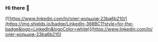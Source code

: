 ### Hi there 👋

[![https://www.linkedin.com/in/олег-кольцов-23ba6b210/](https://img.shields.io/badge/LinkedIn-368BC1?style=for-the-badge&logo=LinkedIn&logoColor=white)](https://www.linkedin.com/in/олег-кольцов-23ba6b210)
